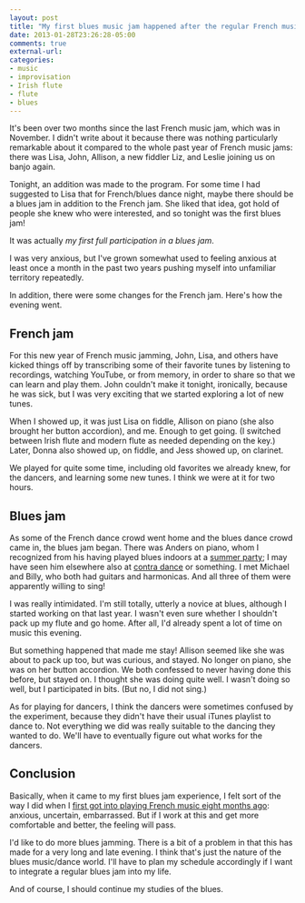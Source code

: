 ```yaml
---
layout: post
title: "My first blues music jam happened after the regular French music jam"
date: 2013-01-28T23:26:28-05:00
comments: true
external-url: 
categories: 
- music
- improvisation
- Irish flute
- flute
- blues
---
```

It's been over two months since the last French music jam, which was in November. I didn't write about it because there was nothing particularly remarkable about it compared to the whole past year of French music jams: there was Lisa, John, Allison, a new fiddler Liz, and Leslie joining us on banjo again.

Tonight, an addition was made to the program. For some time I had suggested to Lisa that for French/blues dance night, maybe there should be a blues jam in addition to the French jam. She liked that idea, got hold of people she knew who were interested, and so tonight was the first blues jam!

It was actually *my first full participation in a blues jam*.

I was very anxious, but I've grown somewhat used to feeling anxious at least once a month in the past two years pushing myself into unfamiliar territory repeatedly.

In addition, there were some changes for the French jam. Here's how the evening went.

<!--more-->

## French jam

For this new year of French music jamming, John, Lisa, and others have kicked things off by transcribing some of their favorite tunes by listening to recordings, watching YouTube, or from memory, in order to share so that we can learn and play them. John couldn't make it tonight, ironically, because he was sick, but I was very exciting that we started exploring a lot of new tunes.

When I showed up, it was just Lisa on fiddle, Allison on piano (she also brought her button accordion), and me. Enough to get going. (I switched between Irish flute and modern flute as needed depending on the key.) Later, Donna also showed up, on fiddle, and Jess showed up, on clarinet.

We played for quite some time, including old favorites we already knew, for the dancers, and learning some new tunes. I think we were at it for two hours.

## Blues jam

As some of the French dance crowd went home and the blues dance crowd came in, the blues jam began. There was Anders on piano, whom I recognized from his having played blues indoors at a [summer party](/blog/2012/07/03/petrified-at-a-music-jam-session-so-i-didnt-play-but-watched-and-listened/); I may have seen him elsewhere also at [contra dance](/blog/2012/10/07/my-first-contra-dance-workshop-unexpected-fun./) or something. I met Michael and Billy, who both had guitars and harmonicas. And all three of them were apparently willing to sing!

I was really intimidated. I'm still totally, utterly a novice at blues, although I started working on that last year. I wasn't even sure whether I shouldn't pack up my flute and go home. After all, I'd already spent a lot of time on music this evening.

But something happened that made me stay! Allison seemed like she was about to pack up too, but was curious, and stayed. No longer on piano, she was on her button accordion. We both confessed to never having done this before, but stayed on. I thought she was doing quite well. I wasn't doing so well, but I participated in bits. (But no, I did not sing.)

As for playing for dancers, I think the dancers were sometimes confused by the experiment, because they didn't have their usual iTunes playlist to dance to. Not everything we did was really suitable to the dancing they wanted to do. We'll have to eventually figure out what works for the dancers.

## Conclusion

Basically, when it came to my first blues jam experience, I felt sort of the way I did when I [first got into playing French music eight months ago](/blog/2012/05/14/playing-french-music-for-first-time-and-dancing-blues-for-first-time/): anxious, uncertain, embarrassed. But if I work at this and get more comfortable and better, the feeling will pass.

I'd like to do more blues jamming. There is a bit of a problem in that this has made for a very long and late evening. I think that's just the nature of the blues music/dance world. I'll have to plan my schedule accordingly if I want to integrate a regular blues jam into my life.

And of course, I should continue my studies of the blues.
